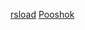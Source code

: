 [rsload](https://rsload.net/?ysclid=lrdgr08ds685278609)
[Pooshok](http://pooshock.ru/?ysclid=lrdgs4xpaq75436991)
